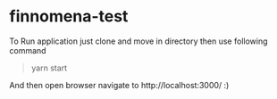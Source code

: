 # finnomena-test

To Run application just clone and move in directory then use following command
> yarn start

And then open browser navigate to http://localhost:3000/ :)
